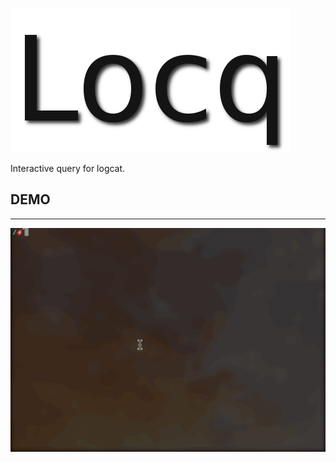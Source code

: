 
![logo](https://raw.githubusercontent.com/Slowhand0309/locq/master/docs/images/logo.png)

Interactive query for logcat.

## DEMO
****

![demo](https://raw.githubusercontent.com/Slowhand0309/locq/master/docs/images/demo.gif)
